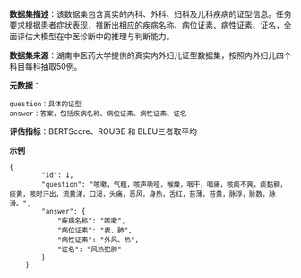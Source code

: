 **数据集描述**：该数据集包含真实的内科、外科、妇科及儿科疾病的证型信息。任务要求根据患者症状表现，推断出相应的疾病名称、病位证素、病性证素、证名，全面评估大模型在中医诊断中的推理与判断能力。

**数据集来源**：湖南中医药大学提供的真实内外妇儿证型数据集，按照内外妇儿四个科目每科抽取50例。

**元数据**：

```
question：具体的证型
answer：答案，包括疾病名称、病位证素、病性证素、证名
```

**评估指标**：BERTScore、ROUGE 和 BLEU三者取平均

**示例**

```
{
        "id": 1,
        "question": "咳嗽，气粗，咳声嘶哑，喉燥，咽干，咽痛，咳痰不爽，痰黏稠，痰黄，咳时汗出，流黄涕，口渴，头痛，恶风，身热，舌红，苔薄，苔黄，脉浮，脉数，脉滑。",
        "answer": {
            "疾病名称": "咳嗽",
            "病位证素": "表、肺",
            "病性证素": "外风、热",
            "证名": "风热犯肺"
        }
    }
```

